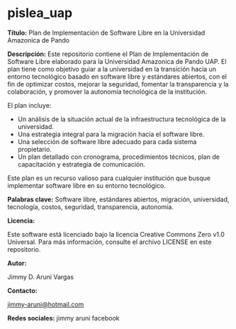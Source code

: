 # pislea_uap
**Título:** Plan de Implementación de Software Libre en la Universidad Amazonica de Pando

**Descripción:**
Este repositorio contiene el Plan de Implementación de Software Libre elaborado para la Universidad Amazonica de Pando UAP. El plan tiene como objetivo guiar a la universidad en la transición hacia un entorno tecnológico basado en software libre y estándares abiertos, con el fin de optimizar costos, mejorar la seguridad, fomentar la transparencia y la colaboración, y promover la autonomía tecnológica de la institución.

El plan incluye:
- Un análisis de la situación actual de la infraestructura tecnológica de la universidad.
- Una estrategia integral para la migración hacia el software libre.
- Una selección de software libre adecuado para cada sistema propietario.
- Un plan detallado con cronograma, procedimientos técnicos, plan de capacitación y estrategia de comunicación.

Este plan es un recurso valioso para cualquier institución que busque implementar software libre en su entorno tecnológico.

**Palabras clave:** Software libre, estándares abiertos, migración, universidad, tecnología, costos, seguridad, transparencia, autonomía.


**Licencia:**

Este software está licenciado bajo la licencia Creative Commons Zero v1.0 Universal. Para más información, consulte el archivo LICENSE en este repositorio.

**Autor:**

Jimmy D. Aruni Vargas

**Contacto:**

jimmy-aruni@hotmail.com

**Redes sociales:**
jimmy aruni  facebook

